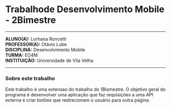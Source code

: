 # Trabalhode Desenvolvimento Mobile - 2Bimestre

---
**ALUNO(A):** Lorhana Roncetti  
**PROFESSOR(A):** Otávio Lube  
**DISCIPLINA:** Desenvolvimento Mobile  
**TURMA:** EO4M  
**INSTITUIÇÃO:** Universidade de Vila Velha

---

### Sobre este trabalho
Este trabalho é uma extensao do trabalho do 1Bismestre. 
O objetivo geral do programa é desenvolver uma aplicação que faz requisições a uma API externa e criar botões que redirecionam o usuário para outra página.
